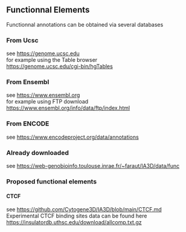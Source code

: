 ## Functionnal Elements

Functionnal annotations can be obtained via several databases

### From Ucsc
see https://genome.ucsc.edu  
for example using the Table browser  
  https://genome.ucsc.edu/cgi-bin/hgTables  

### From Ensembl
see https://www.ensembl.org  
for example using FTP download  
https://www.ensembl.org/info/data/ftp/index.html

### From ENCODE
see https://www.encodeproject.org/data/annotations  

### Already downloaded
see https://web-genobioinfo.toulouse.inrae.fr/~faraut/IA3D/data/func

### Proposed functional elements

#### CTCF
see https://github.com/Cytogene3D/IA3D/blob/main/CTCF.md  
Experimental CTCF binding sites data can be found here  
https://insulatordb.uthsc.edu/download/allcomp.txt.gz 





